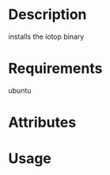 Description
===========
installs the iotop binary

Requirements
============
ubuntu

Attributes
==========

Usage
=====

